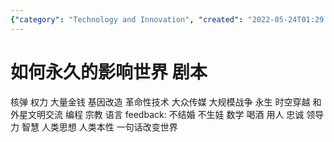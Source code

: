 ```yaml
---
{"category": "Technology and Innovation", "created": "2022-05-24T01:29:45.000Z", "date": "2022-05-24 01:29:45", "description": "This article discusses two comments that highlight various topics with significant and potentially permanent global impacts, such as nuclear power, wealth, human thought, loyalty, leadership, and more.", "modified": "2022-08-18T16:39:21.685Z", "tags": ["dream", "idea", "trivial"], "title": "如何永久的影响世界"}
---
```

# 如何永久的影响世界 剧本
核弹
权力
大量金钱
基因改造
革命性技术
大众传媒
大规模战争
永生
时空穿越
和外星文明交流
编程
宗教
语言
feedback:
不结婚 不生娃
数学
喝酒
用人
忠诚
领导力
智慧
人类思想
人类本性
一句话改变世界